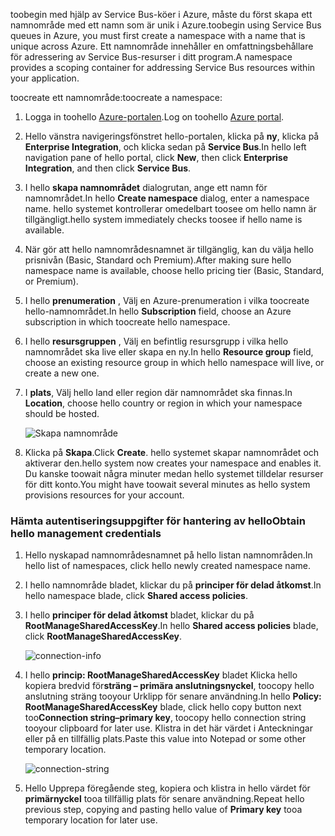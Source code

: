 <span data-ttu-id="dc453-101">toobegin med hjälp av Service Bus-köer i Azure, måste du först skapa ett namnområde med ett namn som är unik i Azure.</span><span class="sxs-lookup"><span data-stu-id="dc453-101">toobegin using Service Bus queues in Azure, you must first create a namespace with a name that is unique across Azure.</span></span> <span data-ttu-id="dc453-102">Ett namnområde innehåller en omfattningsbehållare för adressering av Service Bus-resurser i ditt program.</span><span class="sxs-lookup"><span data-stu-id="dc453-102">A namespace provides a scoping container for addressing Service Bus resources within your application.</span></span>

<span data-ttu-id="dc453-103">toocreate ett namnområde:</span><span class="sxs-lookup"><span data-stu-id="dc453-103">toocreate a namespace:</span></span>

1. <span data-ttu-id="dc453-104">Logga in toohello [Azure-portalen][Azure portal].</span><span class="sxs-lookup"><span data-stu-id="dc453-104">Log on toohello [Azure portal][Azure portal].</span></span>
2. <span data-ttu-id="dc453-105">Hello vänstra navigeringsfönstret hello-portalen, klicka på **ny**, klicka på **Enterprise Integration**, och klicka sedan på **Service Bus**.</span><span class="sxs-lookup"><span data-stu-id="dc453-105">In hello left navigation pane of hello portal, click **New**, then click **Enterprise Integration**, and then click **Service Bus**.</span></span>
3. <span data-ttu-id="dc453-106">I hello **skapa namnområdet** dialogrutan, ange ett namn för namnområdet.</span><span class="sxs-lookup"><span data-stu-id="dc453-106">In hello **Create namespace** dialog, enter a namespace name.</span></span> <span data-ttu-id="dc453-107">hello systemet kontrollerar omedelbart toosee om hello namn är tillgängligt.</span><span class="sxs-lookup"><span data-stu-id="dc453-107">hello system immediately checks toosee if hello name is available.</span></span>
4. <span data-ttu-id="dc453-108">När gör att hello namnområdesnamnet är tillgänglig, kan du välja hello prisnivån (Basic, Standard och Premium).</span><span class="sxs-lookup"><span data-stu-id="dc453-108">After making sure hello namespace name is available, choose hello pricing tier (Basic, Standard, or Premium).</span></span>
5. <span data-ttu-id="dc453-109">I hello **prenumeration** , Välj en Azure-prenumeration i vilka toocreate hello-namnområdet.</span><span class="sxs-lookup"><span data-stu-id="dc453-109">In hello **Subscription** field, choose an Azure subscription in which toocreate hello namespace.</span></span>
6. <span data-ttu-id="dc453-110">I hello **resursgruppen** , Välj en befintlig resursgrupp i vilka hello namnområdet ska live eller skapa en ny.</span><span class="sxs-lookup"><span data-stu-id="dc453-110">In hello **Resource group** field, choose an existing resource group in which hello namespace will live, or create a new one.</span></span>      
7. <span data-ttu-id="dc453-111">I **plats**, Välj hello land eller region där namnområdet ska finnas.</span><span class="sxs-lookup"><span data-stu-id="dc453-111">In **Location**, choose hello country or region in which your namespace should be hosted.</span></span>
   
    ![Skapa namnområde][create-namespace]
8. <span data-ttu-id="dc453-113">Klicka på **Skapa**.</span><span class="sxs-lookup"><span data-stu-id="dc453-113">Click **Create**.</span></span> <span data-ttu-id="dc453-114">hello systemet skapar namnområdet och aktiverar den.</span><span class="sxs-lookup"><span data-stu-id="dc453-114">hello system now creates your namespace and enables it.</span></span> <span data-ttu-id="dc453-115">Du kanske toowait några minuter medan hello systemet tilldelar resurser för ditt konto.</span><span class="sxs-lookup"><span data-stu-id="dc453-115">You might have toowait several minutes as hello system provisions resources for your account.</span></span>

### <a name="obtain-hello-management-credentials"></a><span data-ttu-id="dc453-116">Hämta autentiseringsuppgifter för hantering av hello</span><span class="sxs-lookup"><span data-stu-id="dc453-116">Obtain hello management credentials</span></span>

1. <span data-ttu-id="dc453-117">Hello nyskapad namnområdesnamnet på hello listan namnområden.</span><span class="sxs-lookup"><span data-stu-id="dc453-117">In hello list of namespaces, click hello newly created namespace name.</span></span>
2. <span data-ttu-id="dc453-118">I hello namnområde bladet, klickar du på **principer för delad åtkomst**.</span><span class="sxs-lookup"><span data-stu-id="dc453-118">In hello namespace blade, click **Shared access policies**.</span></span>
3. <span data-ttu-id="dc453-119">I hello **principer för delad åtkomst** bladet, klickar du på **RootManageSharedAccessKey**.</span><span class="sxs-lookup"><span data-stu-id="dc453-119">In hello **Shared access policies** blade, click **RootManageSharedAccessKey**.</span></span>
   
    ![connection-info][connection-info]
4. <span data-ttu-id="dc453-121">I hello **princip: RootManageSharedAccessKey** bladet Klicka hello kopiera bredvid för**sträng – primära anslutningsnyckel**, toocopy hello anslutning sträng tooyour Urklipp för senare användning.</span><span class="sxs-lookup"><span data-stu-id="dc453-121">In hello **Policy: RootManageSharedAccessKey** blade, click hello copy button next too**Connection string–primary key**, toocopy hello connection string tooyour clipboard for later use.</span></span> <span data-ttu-id="dc453-122">Klistra in det här värdet i Anteckningar eller på en tillfällig plats.</span><span class="sxs-lookup"><span data-stu-id="dc453-122">Paste this value into Notepad or some other temporary location.</span></span>
   
    ![connection-string][connection-string]

5. <span data-ttu-id="dc453-124">Hello Upprepa föregående steg, kopiera och klistra in hello värdet för **primärnyckel** tooa tillfällig plats för senare användning.</span><span class="sxs-lookup"><span data-stu-id="dc453-124">Repeat hello previous step, copying and pasting hello value of **Primary key** tooa temporary location for later use.</span></span>

<!--Image references-->

[create-namespace]: ./media/service-bus-create-namespace-portal/create-namespace.png
[connection-info]: ./media/service-bus-create-namespace-portal/connection-info.png
[connection-string]: ./media/service-bus-create-namespace-portal/connection-string.png
[Azure portal]: https://portal.azure.com
